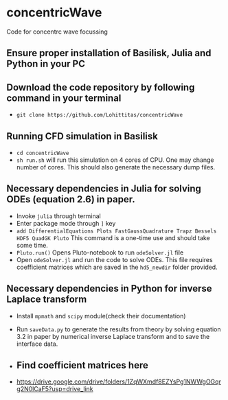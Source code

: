 # concentricWave
Code for concentrc wave focussing

## Ensure proper installation of Basilisk, Julia and Python in your PC

## Download the code repository by following command in your terminal
- `git clone https://github.com/Lohittitas/concentricWave`

## Running CFD simulation in Basilisk
- `cd concentricWave`
- `sh run.sh` will run this simulation on 4 cores of CPU. One may change number of cores. This should also generate the necessary dump files.

## Necessary dependencies in Julia for solving ODEs (equation 2.6) in paper.
- Invoke `julia` through terminal
- Enter package mode through `]` key
- `add DifferentialEquations Plots FastGaussQuadrature Trapz Bessels HDF5 QuadGK Pluto` This command is a one-time use and should take some time.
- `Pluto.run()` Opens Pluto-notebook to run `odeSolver.jl` file
- Open `odeSolver.jl` and run the code to solve ODEs. This file requires coefficient matrices which are saved in the `hd5_newdir` folder provided.

## Necessary dependencies in Python for inverse Laplace transform 
- Install `mpmath` and `scipy` module(check their documentation)
- Run `saveData.py` to generate the results from theory by solving equation 3.2 in paper by numerical inverse Laplace transform and to save the interface data.

- ## Find coefficient matrices here
- https://drive.google.com/drive/folders/1ZqWXmdf8EZYsPg1NWWgOGqrg2N0lCaF5?usp=drive_link

